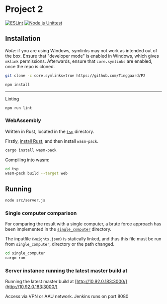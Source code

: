 # Project 2

[![ESLint](https://github.com/Tinggaard/P2/actions/workflows/eslint.yml/badge.svg)](https://github.com/Tinggaard/P2/actions/workflows/eslint.yml)
[![Node.js Unittest](https://github.com/Tinggaard/P2/actions/workflows/test.yml/badge.svg)](https://github.com/Tinggaard/P2/actions/workflows/test.yml)

## Installation

*Note:* if you are using Windows, symlinks may not work as intended out of the box.
Ensure that "developer mode" is enabled in Windows, which gives `mklink` permissions.
Afterwards, ensure that `core.symlinks` are enabled, once the repo is cloned. 

```bash
git clone -c core.symlinks=true https://github.com/Tinggaard/P2
```

```bash
npm install
```

---

Linting

```bash
npm run lint
```

### WebAssembly

Written in Rust, located in the [`tsp`](/tsp) directory.

Firstly, [install Rust](https://www.rust-lang.org/tools/install), and then install `wasm-pack`.

```bash
cargo install wasm-pack
```

Compiling into wasm:

```bash
cd tsp
wasm-pack build --target web
```

## Running

```bash
node src/server.js
```

### Single computer comparison

For comparing the result with a single computer, a brute force approach has been implemented in the [`single_computer`](/single_computer) directory.

The inputfile (`weights.json`) is statically linked, and thus this file must be run from `single_computer`, directory or the path changed.

```bash
cd single_computer
cargo run
```

### Server instance running the latest master build at 

Running the latest master build at [http://10.92.0.183:3000/](http://10.92.0.183:3000/)

Access via VPN or AAU network.
Jenkins runs on port 8080
